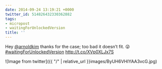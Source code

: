 ```yaml
---
date: 2014-09-24 13:19:21 +0000
twitter_id: 514826432330362882
tags:
- micropost
- waitingForUnlockedVersion
title: ''
---
```


Hey [@arnoldkim](https://twitter.com/arnoldkim) thanks for the case; too bad it doesn’t fit. 😜 [#waitingForUnlockedVersion](https://twitter.com/hashtag/waitingForUnlockedVersion) http://t.co/XVp0XLJx7S

![Image from twitter]({{ "/" | relative_url  }}images/ByUH6VHIYAA3vcG.jpg)
